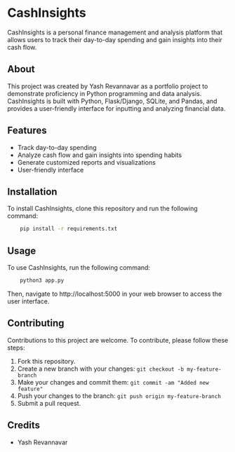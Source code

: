# CashInsights

CashInsights is a personal finance management and analysis platform that allows users to track their day-to-day spending and gain insights into their cash flow.

## About

This project was created by Yash Revannavar as a portfolio project to demonstrate proficiency in Python programming and data analysis. CashInsights is built with Python, Flask/Django, SQLite, and Pandas, and provides a user-friendly interface for inputting and analyzing financial data. 

## Features

- Track day-to-day spending
- Analyze cash flow and gain insights into spending habits
- Generate customized reports and visualizations
- User-friendly interface

## Installation

To install CashInsights, clone this repository and run the following command:

```bash
    pip install -r requirements.txt
```

## Usage

To use CashInsights, run the following command:

```bash
    python3 app.py
```

Then, navigate to http://localhost:5000 in your web browser to access the user interface.

## Contributing

Contributions to this project are welcome. To contribute, please follow these steps:

1. Fork this repository.
2. Create a new branch with your changes: `git checkout -b my-feature-branch`
3. Make your changes and commit them: `git commit -am "Added new feature"`
4. Push your changes to the branch: `git push origin my-feature-branch`
5. Submit a pull request.

## Credits

- Yash Revannavar

